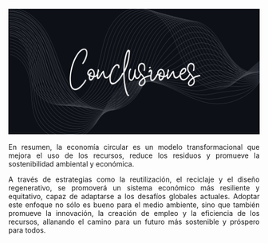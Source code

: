 ![Autores](img/conclusiones.jpg)

<p align="justify">
En resumen, la economía circular es un modelo transformacional que mejora el uso de los recursos, reduce los residuos y promueve la sostenibilidad ambiental y económica.
</p>

<p align="justify">
A través de estrategias como la reutilización, el reciclaje y el diseño regenerativo, se promoverá un sistema económico más resiliente y equitativo, capaz de adaptarse a los desafíos globales actuales.
Adoptar este enfoque no sólo es bueno para el medio ambiente, sino que también promueve la innovación, la creación de empleo y la eficiencia de los recursos, allanando el camino para un futuro más sostenible y próspero para todos.
</p>
